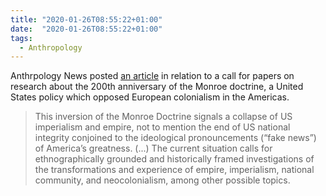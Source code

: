 ```yaml
---
title: "2020-01-26T08:55:22+01:00"
date:  "2020-01-26T08:55:22+01:00"
tags:
  - Anthropology
---
```


Anthrpology News posted [an article](https://www.anthropology-news.org/index.php/2020/01/17/two-hundred-years-after-the-monroe-doctrine/) in relation to a call for papers on research about the 200th anniversary of the Monroe doctrine, a United States policy which opposed European colonialism in the Americas.

> This inversion of the Monroe Doctrine signals a collapse of US imperialism and empire, not to mention the end of US national integrity conjoined to the ideological pronouncements (“fake news”) of America’s greatness. (...) The current situation calls for ethnographically grounded and historically framed investigations of the transformations and experience of empire, imperialism, national community, and neocolonialism, among other possible topics.
